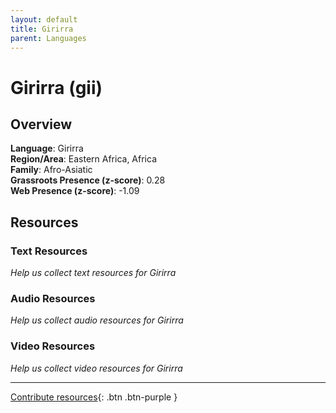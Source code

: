 ```yaml
---
layout: default
title: Girirra
parent: Languages
---
```


# Girirra (gii)

## Overview

**Language**: Girirra  
**Region/Area**: Eastern Africa, Africa  
**Family**: Afro-Asiatic  
**Grassroots Presence (z-score)**: 0.28  
**Web Presence (z-score)**: -1.09  

## Resources

### Text Resources
*Help us collect text resources for Girirra*

### Audio Resources
*Help us collect audio resources for Girirra*

### Video Resources
*Help us collect video resources for Girirra*

---

[Contribute resources](https://forms.office.com/e/1SfLJx3u1r){: .btn .btn-purple }

